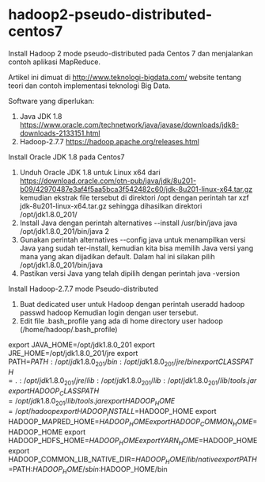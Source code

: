 # hadoop2-pseudo-distributed-centos7
Install Hadoop 2 mode pseudo-distributed pada Centos 7 dan menjalankan contoh aplikasi MapReduce.

Artikel ini dimuat di http://www.teknologi-bigdata.com/ website tentang teori dan contoh implementasi teknologi Big Data.

Software yang diperlukan:
1. Java JDK 1.8 https://www.oracle.com/technetwork/java/javase/downloads/jdk8-downloads-2133151.html
2. Hadoop-2.7.7 https://hadoop.apache.org/releases.html

Install Oracle JDK 1.8 pada Centos7
1. Unduh Oracle JDK 1.8 untuk Linux x64 dari https://download.oracle.com/otn-pub/java/jdk/8u201-b09/42970487e3af4f5aa5bca3f542482c60/jdk-8u201-linux-x64.tar.gz kemudian ekstrak file tersebut di direktori /opt dengan perintah
tar xzf jdk-8u201-linux-x64.tar.gz
sehingga dihasilkan direktori /opt/jdk1.8.0_201/
2. Install Java dengan perintah alternatives --install /usr/bin/java java /opt/jdk1.8.0_201/bin/java 2
3. Gunakan perintah alternatives --config java untuk menampilkan versi Java yang sudah ter-install, kemudian kita bisa memilih Java versi yang mana yang akan dijadikan default. Dalam hal ini silakan pilih /opt/jdk1.8.0_201/bin/java
4. Pastikan versi Java yang telah dipilih dengan perintah java -version

Install Hadoop-2.7.7 mode Pseudo-distributed
1. Buat dedicated user untuk Hadoop dengan perintah
useradd hadoop
passwd hadoop
Kemudian login dengan user tersebut.
2. Edit file .bash_profile yang ada di home directory user hadoop (/home/hadoop/.bash_profile)

export JAVA_HOME=/opt/jdk1.8.0_201
export JRE_HOME=/opt/jdk1.8.0_201/jre
export PATH=$PATH:/opt/jdk1.8.0_201/bin:/opt/jdk1.8.0_201/jre/bin
export CLASSPATH=.:/opt/jdk1.8.0_201/jre/lib:/opt/jdk1.8.0_201/lib:/opt/jdk1.8.0_201/lib/tools.jar
export HADOOP_CLASSPATH=/opt/jdk1.8.0_201/lib/tools.jar
export HADOOP_HOME=/opt/hadoop
export HADOOP_INSTALL=$HADOOP_HOME
export HADOOP_MAPRED_HOME=$HADOOP_HOME
export HADOOP_COMMON_HOME=$HADOOP_HOME
export HADOOP_HDFS_HOME=$HADOOP_HOME
export YARN_HOME=$HADOOP_HOME
export HADOOP_COMMON_LIB_NATIVE_DIR=$HADOOP_HOME/lib/native
export PATH=$PATH:$HADOOP_HOME/sbin:$HADOOP_HOME/bin



